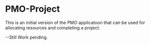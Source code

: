 # PMO-Project
This is an initial version of the PMO applicatoon that can be used for allocating resources and completing a project.


--Still Work pending.
